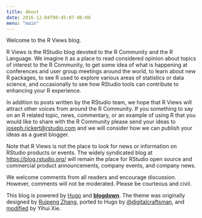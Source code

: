```yaml
---
title: About
date: 2016-12-04T00:45:07-06:00
menu: "main"
---
```


Welcome to the R Views blog.

R Views is the RStudio blog devoted to the R Community and the R Language. We imagine it as a place to read considered opinion about topics of interest to the R Community, to get some idea of what is happening at conferences and user group meetings around the world, to learn about new R packages, to see R used to explore various areas of statistics or data science, and occasionally to see how RStudio tools can contribute to enhancing your R experience.

In addition to posts written by the RStudio team, we hope that R Views will attract other voices from around the R Community. If you something to say on an R related topic, news, commentary, or an example of using R that you would like to share with the R Community please send your ideas to joseph.rickert@rstudio.com and we will consider how we can publish your ideas as a guest blogger.

Note that R Views is not the place to look for news or information on RStudio products or events. The widely syndicated blog at https://blog.rstudio.org/ will remain the place for RStudio open source and commercial product announcements, company events, and company news.

We welcome comments from all readers and encourage discussion. However, comments will not be moderated. Please be courteous and civil.

This blog is powered by [Hugo](https://gohugo.io) and [**blogdown**](https://github.com/rstudio/blogdown). The theme was originally designed by [Ruipeng Zhang](http://github.com/ppoffice), ported to Hugo by [@digitalcraftsman](https://github.com/digitalcraftsman/hugo-icarus-theme), and [modified](https://github.com/yihui/hugo-icarus-theme) by Yihui Xie.
